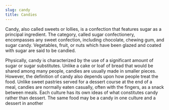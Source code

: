 ```yaml
---
slug: candy
title: Candies
---
```

Candy, also called sweets or lollies, is a confection that features sugar as a principal ingredient. The category, called sugar confectionery, encompasses any sweet confection, including chocolate, chewing gum, and sugar candy. Vegetables, fruit, or nuts which have been glazed and coated with sugar are said to be candied.

Physically, candy is characterized by the use of a significant amount of sugar or sugar substitutes. Unlike a cake or loaf of bread that would be shared among many people, candies are usually made in smaller pieces. However, the definition of candy also depends upon how people treat the food. Unlike sweet pastries served for a dessert course at the end of a meal, candies are normally eaten casually, often with the fingers, as a snack between meals. Each culture has its own ideas of what constitutes candy rather than dessert. The same food may be a candy in one culture and a dessert in another
